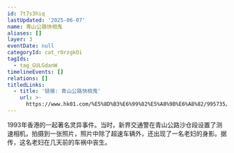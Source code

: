 ```yaml
---
id: 7t7s3hiq
lastUpdated: '2025-06-07'
name: 青山公路快相鬼
aliases: []
layer: 3
eventDate: null
categoryId: cat_r0rzgkOi
tagIds:
  - tag_GULGdanW
timelineEvents: []
relations: []
titledLinks:
  - title: '链接: 青山公路快相鬼'
    url: >-
      https://www.hk01.com/%E5%8D%B3%E6%99%82%E5%A8%9B%E6%A8%82/995735/%E9%AC%BC%E6%95%85-%E5%8D%8A%E5%A4%9C%E9%9D%92%E5%B1%B1%E5%85%AC%E8%B7%AF-%E9%AC%BC%E5%BF%AB%E7%9B%B8-%E5%93%84%E5%8B%95%E4%B8%80%E6%99%82-%E5%82%B3%E9%A9%9A%E5%8B%95%E4%BA%A4%E9%80%9A%E9%83%A8%E8%A6%81%E5%85%A7%E9%83%A8%E8%AA%BF%E6%9F%A5
---
```

1993年香港的一起著名灵异事件。当时，新界交通警在青山公路沙仓段设置了测速相机，拍摄到一张照片，照片中除了超速车辆外，还出现了一名老妇的身影。据传，这名老妇在几天前的车祸中丧生。
